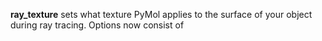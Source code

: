 **ray_texture** sets what texture PyMol applies to the surface of your
object during ray tracing. Options now consist of
